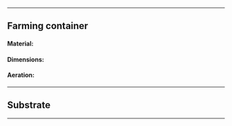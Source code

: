 ***
##  **Farming container**



####  Material:

#### Dimensions: 

#### Aeration:

***

## **Substrate**

***



